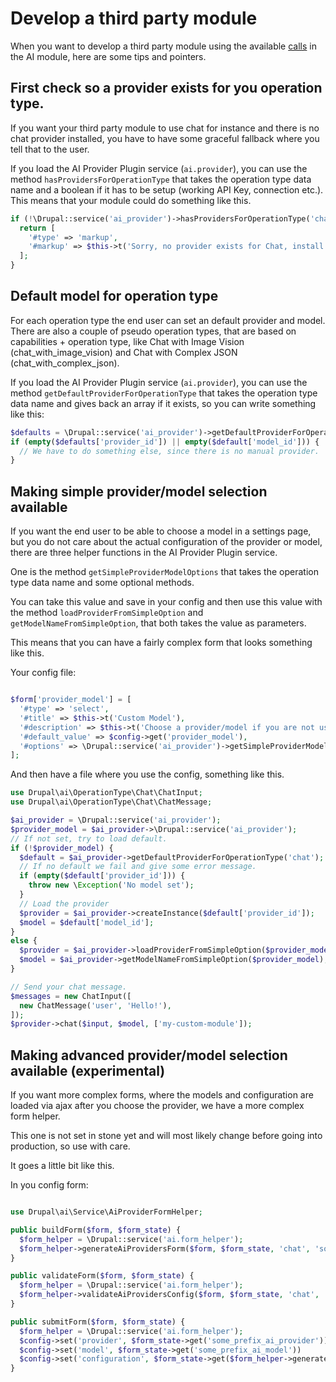 # Develop a third party module

When you want to develop a third party module using the available [calls](base_calls.md) in the AI module, here are some tips and pointers.

## First check so a provider exists for you operation type.

If you want your third party module to use chat for instance and there is no chat provider installed, you have to have some graceful fallback where you tell that to the user.

If you load the AI Provider Plugin service (`ai.provider`), you can use the method `hasProvidersForOperationType` that takes the operation type data name and a boolean if it has to be setup (working API Key, connection etc.). This means that your module could do something like this.

```php
if (!\Drupal::service('ai_provider')->hasProvidersForOperationType('chat', TRUE)) {
  return [
    '#type' => 'markup',
    '#markup' => $this->t('Sorry, no provider exists for Chat, install one first'),
  ];
}
```

## Default model for operation type

For each operation type the end user can set an default provider and model. There are also a couple of pseudo operation types, that are based on capabilities + operation type, like Chat with Image Vision (chat_with_image_vision) and Chat with Complex JSON (chat_with_complex_json).

If you load the AI Provider Plugin service (`ai.provider`), you can use the method `getDefaultProviderForOperationType` that takes the operation type data name and gives back an array if it exists, so you can write something like this:

```php
$defaults = \Drupal::service('ai_provider')->getDefaultProviderForOperationType('chat');
if (empty($defaults['provider_id']) || empty($default['model_id'])) {
  // We have to do something else, since there is no manual provider.
}
```

## Making simple provider/model selection available

If you want the end user to be able to choose a model in a settings page, but you do not care about the actual configuration of the provider or model, there are three helper functions in the AI Provider Plugin service.

One is the method `getSimpleProviderModelOptions` that takes the operation type data name and some optional methods.

You can take this value and save in your config and then use this value with the method `loadProviderFromSimpleOption` and `getModelNameFromSimpleOption`, that both takes the value as parameters.

This means that you can have a fairly complex form that looks something like this.

Your config file:
```php

$form['provider_model'] = [
  '#type' => 'select',
  '#title' => $this->t('Custom Model'),
  '#description' => $this->t('Choose a provider/model if you are not using the default model'),
  '#default_value' => $config->get('provider_model'),
  '#options' => \Drupal::service('ai_provider')->getSimpleProviderModelOptions('chat'),
];
```

And then have a file where you use the config, something like this.

```php
use Drupal\ai\OperationType\Chat\ChatInput;
use Drupal\ai\OperationType\Chat\ChatMessage;

$ai_provider = \Drupal::service('ai_provider');
$provider_model = $ai_provider->\Drupal::service('ai_provider');
// If not set, try to load default.
if (!$provider_model) {
  $default = $ai_provider->getDefaultProviderForOperationType('chat');
  // If no default we fail and give some error message.
  if (empty($default['provider_id'])) {
    throw new \Exception('No model set');
  }
  // Load the provider
  $provider = $ai_provider->createInstance($default['provider_id']);
  $model = $default['model_id'];
}
else {
  $provider = $ai_provider->loadProviderFromSimpleOption($provider_model);
  $model = $ai_provider->getModelNameFromSimpleOption($provider_model);
}

// Send your chat message.
$messages = new ChatInput([
  new ChatMessage('user', 'Hello!'),
]);
$provider->chat($input, $model, ['my-custom-module']);

```

## Making advanced provider/model selection available (experimental)

If you want more complex forms, where the models and configuration are loaded via ajax after you choose the provider, we have a more complex form helper.

This one is not set in stone yet and will most likely change before going into production, so use with care.

It goes a little bit like this.

In you config form:

```php

use Drupal\ai\Service\AiProviderFormHelper;

public buildForm($form, $form_state) {
  $form_helper = \Drupal::service('ai.form_helper');
  $form_helper->generateAiProvidersForm($form, $form_state, 'chat', 'some_prefix', AiProviderFormHelper::FORM_CONFIGURATION_FULL);
}

public validateForm($form, $form_state) {
  $form_helper = \Drupal::service('ai.form_helper');
  $form_helper->validateAiProvidersConfig($form, $form_state, 'chat', 'some_prefix');
}

public submitForm($form, $form_state) {
  $form_helper = \Drupal::service('ai.form_helper');
  $config->set('provider', $form_state->get('some_prefix_ai_provider'));
  $config->set('model', $form_state->get('some_prefix_ai_model'))
  $config->set('configuration', $form_state->get($form_helper->generateAiProvidersConfigurationFromForm($form, $form_state, 'chat', 'some_prefix')));
}

```

